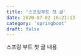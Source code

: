 ```yaml
---
title: '스프링부트 첫 글'
date: 2020-07-02 16:21:13
category: 'springboot'
draft: false
---
```


스프링 부트 첫 글 내용